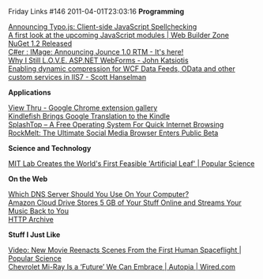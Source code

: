 Friday Links #146
2011-04-01T23:03:16
**Programming**

[Announcing Typo.js: Client-side JavaScript Spellchecking](http://www.chrisfinke.com/2011/03/31/announcing-typo-js-client-side-javascript-spellchecking/?utm_source=javascriptweekly&utm_medium=email)   
[A first look at the upcoming JavaScript modules | Web Builder Zone](http://css.dzone.com/articles/first-look-upcoming-javascript?utm_source=feedburner&utm_medium=feed&utm_campaign=Feed%3A+zones%2Fcss+%28CSS+Zone%29)   
[NuGet 1.2 Released ](http://haacked.com/archive/2011/03/30/nuget-1-2-released.aspx?utm_source=feedburner&utm_medium=feed&utm_campaign=Feed%3A+haacked+%28you%27ve+been+HAACKED%29)   
[C#er : IMage: Announcing Jounce 1.0 RTM - It's here!](http://csharperimage.jeremylikness.com/2011/03/announcing-jounce-10-rtm-its-here.html?utm_source=feedburner&utm_medium=feed&utm_campaign=Feed%3A+CSharperImage+%28C%23er+%3A+IMage%29)   
[Why I Still L.O.V.E. ASP.NET WebForms - John Katsiotis](http://john.katsiotis.com/blog/why-i-still-l.o.v.e.-asp.net-webforms)   
[Enabling dynamic compression for WCF Data Feeds, OData and other custom services in IIS7 - Scott Hanselman ](http://www.hanselman.com/blog/EnablingDynamicCompressionGzipDeflateForWCFDataFeedsODataAndOtherCustomServicesInIIS7.aspx?utm_source=feedburner&utm_medium=feed&utm_campaign=Feed%3A+ScottHanselman+%28Scott+Hanselman+-+ComputerZen.com%29)   


**Applications**

[View Thru - Google Chrome extension gallery](https://chrome.google.com/extensions/detail/jkncfnbcgbclefkbknfdbngiegdppgdd?hl=en)   
[Kindlefish Brings Google Translation to the Kindle](http://lifehacker.com/#!5785837/kindlefish-brings-google-translation-to-the-kindle)   
[SplashTop – A Free Operating System For Quick Internet Browsing ](http://www.makeuseof.com/tag/splashtop-free-operating-system-quick-internet-browsing/)   
[RockMelt: The Ultimate Social Media Browser Enters Public Beta ](http://www.makeuseof.com/tag/rockmelt-ultimate-social-media-browser-enters-public-beta/)

**Science and Technology**

[MIT Lab Creates the World's First Feasible 'Artificial Leaf' | Popular Science](http://www.popsci.com/science/article/2011-03/mit-lab-creates-worlds-first-practical-artificial-leaf)

**On the Web**

[Which DNS Server Should You Use On Your Computer?](http://www.labnol.org/software/compare-dns-server-speed/18988/)   
[Amazon Cloud Drive Stores 5 GB of Your Stuff Online and Streams Your Music Back to You](http://lifehacker.com/#!5786686/amazon-cloud-drive-stores-5-gb-of-your-stuff-online-and-streams-your-music-back-to-you)   
[HTTP Archive ](http://httparchive.org/)

**Stuff I Just Like**

[Video: New Movie Reenacts Scenes From the First Human Spaceflight | Popular Science](http://www.popsci.com/technology/article/2011-03/video-new-movie-recreates-scenes-first-human-spaceflight)   
[Chevrolet Mi-Ray Is a ‘Future’ We Can Embrace | Autopia | Wired.com ](http://www.wired.com/autopia/2011/03/chevrolet-mi-ray/)
